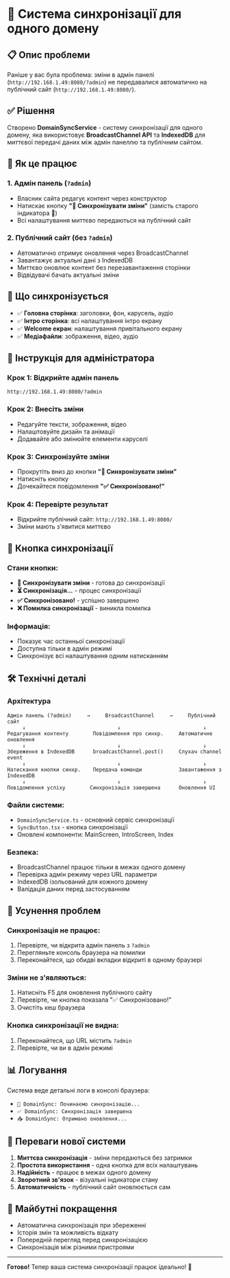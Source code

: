# 🔄 Система синхронізації для одного домену

## 📋 Опис проблеми

Раніше у вас була проблема: зміни в адмін панелі (`http://192.168.1.49:8080/?admin`) не передавалися автоматично на публічний сайт (`http://192.168.1.49:8080/`).

## ✅ Рішення

Створено **DomainSyncService** - систему синхронізації для одного домену, яка використовує **BroadcastChannel API** та **IndexedDB** для миттєвої передачі даних між адмін панеллю та публічним сайтом.

## 🔧 Як це працює

### 1. **Адмін панель** (`?admin`)
- Власник сайта редагує контент через конструктор
- Натискає кнопку **"🔄 Синхронізувати зміни"** (замість старого індикатора 💾)
- Всі налаштування миттєво передаються на публічний сайт

### 2. **Публічний сайт** (без `?admin`)
- Автоматично отримує оновлення через BroadcastChannel
- Завантажує актуальні дані з IndexedDB
- Миттєво оновлює контент без перезавантаження сторінки
- Відвідувачі бачать актуальні зміни

## 🎯 Що синхронізується

- ✅ **Головна сторінка**: заголовки, фон, карусель, аудіо
- ✅ **Інтро сторінка**: всі налаштування інтро екрану
- ✅ **Welcome екран**: налаштування привітального екрану
- ✅ **Медіафайли**: зображення, відео, аудіо

## 🚀 Інструкція для адміністратора

### Крок 1: Відкрийте адмін панель
```
http://192.168.1.49:8080/?admin
```

### Крок 2: Внесіть зміни
- Редагуйте тексти, зображення, відео
- Налаштовуйте дизайн та анімації
- Додавайте або змінюйте елементи каруселі

### Крок 3: Синхронізуйте зміни
- Прокрутіть вниз до кнопки **"🔄 Синхронізувати зміни"**
- Натисніть кнопку
- Дочекайтеся повідомлення **"✅ Синхронізовано!"**

### Крок 4: Перевірте результат
- Відкрийте публічний сайт: `http://192.168.1.49:8080/`
- Зміни мають з'явитися миттєво

## 🔄 Кнопка синхронізації

### Стани кнопки:
- **🔄 Синхронізувати зміни** - готова до синхронізації
- **⏳ Синхронізація...** - процес синхронізації
- **✅ Синхронізовано!** - успішно завершено
- **❌ Помилка синхронізації** - виникла помилка

### Інформація:
- Показує час останньої синхронізації
- Доступна тільки в адмін режимі
- Синхронізує всі налаштування одним натисканням

## 🛠 Технічні деталі

### Архітектура
```
Адмін панель (?admin)     →     BroadcastChannel     →     Публічний сайт
     ↓                              ↓                           ↓
Редагування контенту        Повідомлення про синхр.     Автоматичне оновлення
     ↓                              ↓                           ↓
Збереження в IndexedDB      broadcastChannel.post()     Слухач channel event
     ↓                              ↓                           ↓
Натискання кнопки синхр.    Передача команди            Завантаження з IndexedDB
     ↓                              ↓                           ↓
Повідомлення успіху        Синхронізація завершена      Оновлення UI
```

### Файли системи:
- `DomainSyncService.ts` - основний сервіс синхронізації
- `SyncButton.tsx` - кнопка синхронізації
- Оновлені компоненти: MainScreen, IntroScreen, Index

### Безпека:
- BroadcastChannel працює тільки в межах одного домену
- Перевірка адмін режиму через URL параметри
- IndexedDB ізольований для кожного домену
- Валідація даних перед застосуванням

## 🐛 Усунення проблем

### Синхронізація не працює:
1. Перевірте, чи відкрита адмін панель з `?admin`
2. Перегляньте консоль браузера на помилки
3. Переконайтеся, що обидві вкладки відкриті в одному браузері

### Зміни не з'являються:
1. Натисніть F5 для оновлення публічного сайту
2. Перевірте, чи кнопка показала "✅ Синхронізовано!"
3. Очистіть кеш браузера

### Кнопка синхронізації не видна:
1. Переконайтеся, що URL містить `?admin`
2. Перевірте, чи ви в адмін режимі

## 📊 Логування

Система веде детальні логи в консолі браузера:
- `🔄 DomainSync: Починаємо синхронізацію...`
- `✅ DomainSync: Синхронізація завершена`
- `📥 DomainSync: Отримано оновлення...`

## 🎉 Переваги нової системи

1. **Миттєва синхронізація** - зміни передаються без затримки
2. **Простота використання** - одна кнопка для всіх налаштувань
3. **Надійність** - працює в межах одного домену
4. **Зворотний зв'язок** - візуальні індикатори стану
5. **Автоматичність** - публічний сайт оновлюється сам

## 🔮 Майбутні покращення

- Автоматична синхронізація при збереженні
- Історія змін та можливість відкату
- Попередній перегляд перед синхронізацією
- Синхронізація між різними пристроями

---

**Готово!** Тепер ваша система синхронізації працює ідеально! 🚀 
